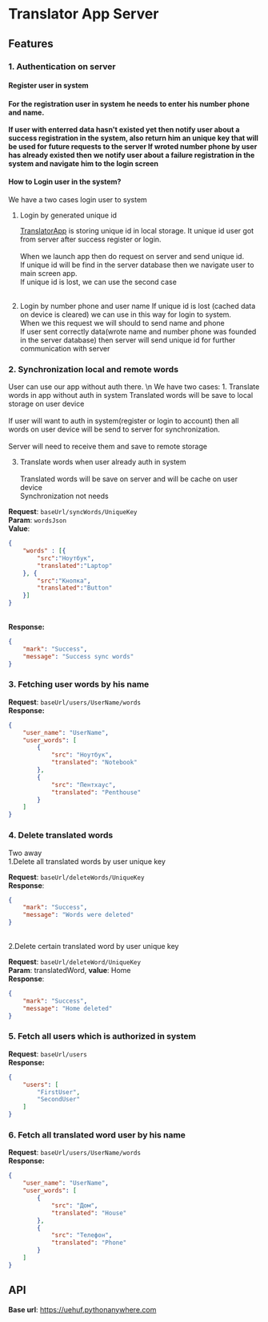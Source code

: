 
<h1>Translator App Server</h1>

<h2>Features</h2>

<h3>1. Authentication on server</h3>

<h4>Register user in system<h4/>

For the registration user in system he needs to enter his number phone and name.
<br/><br/>If user with enterred data hasn't existed yet then notify user about a success registration  in the  system, also return him an unique key that will be used for future requests to the server
If wroted number phone by user has already existed then we notify user about a failure registration in the  system and navigate him to the login screen

<h4>How to Login user in the system?</h4>

We have a two cases login user to system

1. Login by generated unique id

    [TranslatorApp](https://github.com/KostyaGig/TranslatorApp) is storing unique id in local storage. It unique id user got from server after success register or login. 
    <br/><br/>When we launch app then do request on server and send unique id.<br/> If unique id will be find in the server database then we navigate  user to main screen app. <br/>If unique id is lost, we can use the second case<br/><br/>
2. Login by number phone and user name
    If unique id is lost (cached data on device is cleared) we can use in this way for login to system.
    <br/>When we this request we will should to send name and phone
    <br/>If user sent correctly data(wrote name and number phone was founded in the server database) then server will send unique id for further communication with server
    
<h3>2. Synchronization local and remote words</h2>
User can use our app without auth there.
\n We have two cases:
1. Translate words in app without auth in system
    Translated words will be save to local storage on user device
    <br><br>If user will want to auth in system(register or login to account)
    then all words on user device will be send to server for synchronization.
    <br><br>Server will need to receive them and save to remote storage
    

3. Translate words when user already auth in system
    <br><br>Translated words will be save on server and will be cache on user device
    <br>Synchronization not needs

**Request**: ```baseUrl/syncWords/UniqueKey```
<br>**Param**: ```wordsJson```
<br>**Value**:
```json
{
    "words" : [{
        "src":"Ноутбук",
        "translated":"Laptop"
    }, {
        "src":"Кнопка", 
        "translated":"Button"
    }]
}
```
<br>**Response:**
```json
{
    "mark": "Success",
    "message": "Success sync words"
}
```


<h3>3. Fetching user words by his name</h3>

**Request**: ```baseUrl/users/UserName/words```
<br>**Response:**

```json
{
    "user_name": "UserName",
    "user_words": [
        {
            "src": "Ноутбук",
            "translated": "Notebook"
        },
        {
            "src": "Пентхаус",
            "translated": "Penthouse"
        }
    ]
}
```

<h3>4. Delete translated words</h3>
    Two away
<br>1.Delete all translated words by user unique key

**Request**: ```baseUrl/deleteWords/UniqueKey```
<br>**Response**:
``` json
{
    "mark": "Success",
    "message": "Words were deleted"
}
```

<br>2.Delete certain translated word by user unique key

**Request**: ```baseUrl/deleteWord/UniqueKey```
<br>**Param**: translatedWord, **value**: Home
<br>**Response**:
``` json
{
    "mark": "Success",
    "message": "Home deleted"
}
```

<h3>5. Fetch all users which is authorized in system</h3>

**Request**: ```baseUrl/users```
<br>**Response:**
```json
{
    "users": [
        "FirstUser",
        "SecondUser"
    ]
}
```

<h3>6. Fetch all translated word user by his name</h3>


**Request**: ```baseUrl/users/UserName/words```
<br>**Response:**
```json
{
    "user_name": "UserName",
    "user_words": [
        {
            "src": "Дом",
            "translated": "House"
        },
        {
            "src": "Телефон",
            "translated": "Phone"
        }
    ]
}
```

<h2>API</h2>
   
**Base url**: https://uehuf.pythonanywhere.com
